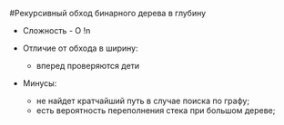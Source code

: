 #Рекурсивный обход бинарного дерева в глубину
- Сложность - O !n

- Отличие от обхода в ширину:
    - вперед проверяются дети
    
- Минусы:
    - не найдет кратчайший путь в случае поиска по графу;
    - есть вероятность переполнения стека при большом дереве;

